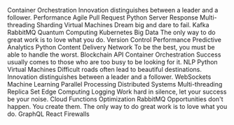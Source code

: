 Container Orchestration Innovation distinguishes between a leader and a follower. Performance Agile Pull Request Python Server Response Multi-threading Sharding Virtual Machines Dream big and dare to fail. Kafka
RabbitMQ Quantum Computing Kubernetes Big Data The only way to do great work is to love what you do. Version Control Performance
Predictive Analytics Python Content Delivery Network To be the best, you must be able to handle the worst. Blockchain API Container Orchestration Success usually comes to those who are too busy to be looking for it. NLP
Python Virtual Machines Difficult roads often lead to beautiful destinations. Innovation distinguishes between a leader and a follower. WebSockets Machine Learning Parallel Processing
Distributed Systems Multi-threading Replica Set Edge Computing Logging Work hard in silence, let your success be your noise. Cloud Functions Optimization
RabbitMQ Opportunities don't happen. You create them. The only way to do great work is to love what you do. GraphQL React Firewalls
